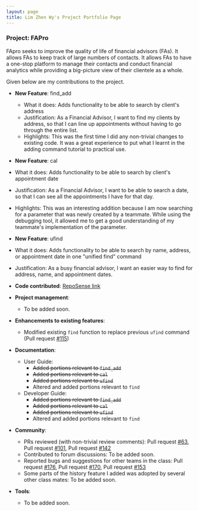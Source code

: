 ```yaml
---
layout: page
title: Lim Zhen Wy's Project Portfolio Page
---
```


### Project: FAPro

FApro seeks to improve the quality of life of financial advisors (FAs). It allows FAs to keep track of large numbers of contacts. It allows FAs to have a one-stop platform to manage their contacts and conduct financial analytics while providing a big-picture view of their clientele as a whole.

Given below are my contributions to the project.

* **New Feature**: find_add 
  * What it does: Adds functionality to be able to search by client's address
  * Justification: As a Financial Advisor, I want to find my clients by address, so that I can line up appointments without having to go through the entire list.
  * Highlights: This was the first time I did any non-trivial changes to existing code. It was a great experience to put what I learnt in the adding command tutorial to practical use.
  

* **New Feature**: cal
* What it does: Adds functionality to be able to search by client's appointment date
* Justification: As a Financial Advisor, I want to be able to search a date, so that I can see all the appointments I have for that day.
* Highlights: This was an interesting addition because I am now searching for a parameter that was newly created by a teammate. While using the debugging tool, it allowed me to get a good understanding of my teammate's implementation of the parameter.


* **New Feature**: ufind
* What it does: Adds functionality to be able to search by name, address, or appointment date in one "unified find" command
* Justification: As a busy financial advisor, I want an easier way to find for address, name, and appointment dates.


* **Code contributed**: [RepoSense link](https://nus-cs2103-ay2324s1.github.io/tp-dashboard/?search=limzhenwy&sort=groupTitle&sortWithin=title&timeframe=commit&mergegroup=&groupSelect=groupByRepos&breakdown=true&checkedFileTypes=docs~functional-code~test-code&since=2023-09-22)

* **Project management**: 
  * To be added soon.

* **Enhancements to existing features**:
  * Modified existing `find` function to replace previous `ufind` command (Pull request [\#115](https://github.com/AY2324S1-CS2103T-W09-1/tp/pull/115))

* **Documentation**:
  * User Guide:
    * ~~Added portions relevant to `find_add`~~
    * ~~Added portions relevant to `cal`~~
    * ~~Added portions relevant to `ufind`~~
    * Altered and added portions relevant to `find`
  * Developer Guide:
    * ~~Added portions relevant to `find_add`~~
    * ~~Added portions relevant to `cal`~~
    * ~~Added portions relevant to `ufind`~~
    * Altered and added portions relevant to `find`

* **Community**:
  * PRs reviewed (with non-trivial review comments): Pull request [\#63](https://github.com/AY2324S1-CS2103T-W09-1/tp/pull/63),
  Pull request [\#101](https://github.com/AY2324S1-CS2103T-W09-1/tp/pull/101),
  Pull request [\#142](https://github.com/AY2324S1-CS2103T-W09-1/tp/pull/142)
  * Contributed to forum discussions: To be added soon.
  * Reported bugs and suggestions for other teams in the class: Pull request [\#176](https://github.com/AY2324S1-CS2103T-T10-4/tp/issues/176), 
  Pull request [\#170](https://github.com/AY2324S1-CS2103T-T10-4/tp/issues/170), 
  Pull request [\#153](https://github.com/AY2324S1-CS2103T-T10-4/tp/issues/153)
  * Some parts of the history feature I added was adopted by several other class mates: To be added soon.

* **Tools**:
  * To be added soon.
